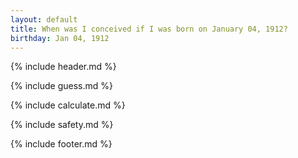 ```yaml
---
layout: default
title: When was I conceived if I was born on January 04, 1912?
birthday: Jan 04, 1912
---
```


{% include header.md %}

{% include guess.md %}

{% include calculate.md %}

{% include safety.md %}

{% include footer.md %}



